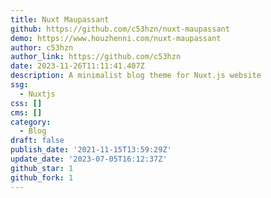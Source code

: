 ```yaml
---
title: Nuxt Maupassant
github: https://github.com/c53hzn/nuxt-maupassant
demo: https://www.houzhenni.com/nuxt-maupassant
author: c53hzn
author_link: https://github.com/c53hzn
date: 2023-11-26T11:11:41.407Z
description: A minimalist blog theme for Nuxt.js website
ssg:
  - Nuxtjs
css: []
cms: []
category:
  - Blog
draft: false
publish_date: '2021-11-15T13:59:29Z'
update_date: '2023-07-05T16:12:37Z'
github_star: 1
github_fork: 1
---
```

